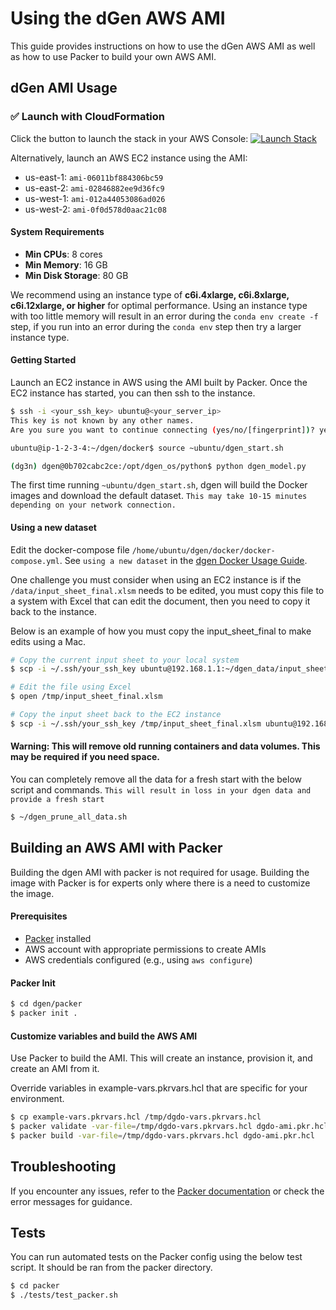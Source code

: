 # Using the dGen AWS AMI

This guide provides instructions on how to use the dGen AWS AMI as well as how to use Packer to build your own AWS AMI.

## dGen AMI Usage

### ✅ Launch with CloudFormation

Click the button to launch the stack in your AWS Console: [![Launch Stack](https://img.shields.io/badge/Launch%20Stack-CloudFormation-blue?logo=amazon-aws)](https://console.aws.amazon.com/cloudformation/home#/stacks/create/review?templateURL=https://nrel-dgen-quickstart.s3.amazonaws.com/nrel-dgen-aws-quick-start.yaml&stackName=NREL-dgen-quickStart)

Alternatively, launch an AWS EC2 instance using the AMI:
- us-east-1: `ami-06011bf884306bc59`
- us-east-2: `ami-02846882ee9d36fc9`
- us-west-1: `ami-012a44053086ad026`
- us-west-2: `ami-0f0d578d0aac21c08`

#### System Requirements

- **Min CPUs**: 8 cores
- **Min Memory**: 16 GB
- **Min Disk Storage**: 80 GB

We recommend using an instance type of **c6i.4xlarge, c6i.8xlarge, c6i.12xlarge, or higher** for optimal performance. Using an instance type with too little memory will result in an error during the `conda env create -f` step, if you run into an error during the `conda env` step then try a larger instance type.

#### Getting Started

Launch an EC2 instance in AWS using the AMI built by Packer.  Once the EC2 instance has started, you can then ssh to the instance.

```bash
$ ssh -i <your_ssh_key> ubuntu@<your_server_ip>
This key is not known by any other names.
Are you sure you want to continue connecting (yes/no/[fingerprint])? yes
```
```bash
ubuntu@ip-1-2-3-4:~/dgen/docker$ source ~ubuntu/dgen_start.sh
```
```bash
(dg3n) dgen@0b702cabc2ce:/opt/dgen_os/python$ python dgen_model.py
```

 The first time running `~ubuntu/dgen_start.sh`, dgen will build the Docker images and download the default dataset.  `This may take 10-15 minutes depending on your network connection.`

#### Using a new dataset

Edit the docker-compose file `/home/ubuntu/dgen/docker/docker-compose.yml`.  See `using a new dataset` in the [dgen Docker Usage Guide](../docker/README.md).

One challenge you must consider when using an EC2 instance is if the `/data/input_sheet_final.xlsm` needs to be edited, you must copy this file to a system with Excel that can edit the document, then you need to copy it back to the instance.

Below is an example of how you must copy the input_sheet_final to make edits using a Mac.

```bash
# Copy the current input sheet to your local system
$ scp -i ~/.ssh/your_ssh_key ubuntu@192.168.1.1:~/dgen_data/input_sheet_final.xlsm /tmp/input_sheet_final.xlsm

# Edit the file using Excel
$ open /tmp/input_sheet_final.xlsm

# Copy the input sheet back to the EC2 instance
$ scp -i ~/.ssh/your_ssh_key /tmp/input_sheet_final.xlsm ubuntu@192.168.1.1:~/dgen_data/input_sheet_final.xlsm
```

#### Warning: This will remove old running containers and data volumes.  This may be required if you need space.

You can completely remove all the data for a fresh start with the below script and commands. `This will result in loss in your dgen data and provide a fresh start`

```bash
$ ~/dgen_prune_all_data.sh
```

## Building an AWS AMI with Packer

Building the dgen AMI with packer is not required for usage. Building the image with Packer is for experts only where there is a need to customize the image.

#### Prerequisites

- [Packer](https://www.packer.io/downloads) installed
- AWS account with appropriate permissions to create AMIs
- AWS credentials configured (e.g., using `aws configure`)

#### Packer Init

```bash
$ cd dgen/packer
$ packer init .
```

#### Customize variables and build the AWS AMI

Use Packer to build the AMI. This will create an instance, provision it, and create an AMI from it.

Override variables in example-vars.pkrvars.hcl that are specific for your environment.

```bash
$ cp example-vars.pkrvars.hcl /tmp/dgdo-vars.pkrvars.hcl
$ packer validate -var-file=/tmp/dgdo-vars.pkrvars.hcl dgdo-ami.pkr.hcl
$ packer build -var-file=/tmp/dgdo-vars.pkrvars.hcl dgdo-ami.pkr.hcl
```

## Troubleshooting

If you encounter any issues, refer to the [Packer documentation](https://www.packer.io/docs) or check the error messages for guidance.

## Tests

You can run automated tests on the Packer config using the below test script.  It should be ran from the packer directory.

```bash
$ cd packer
$ ./tests/test_packer.sh
```

